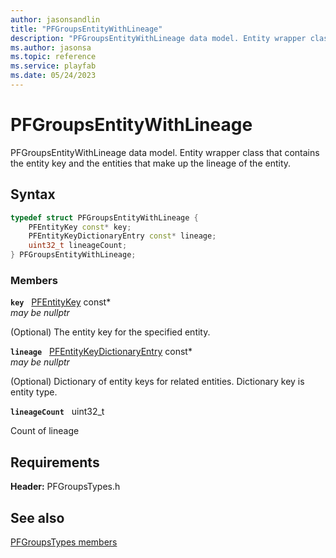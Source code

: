 ```yaml
---
author: jasonsandlin
title: "PFGroupsEntityWithLineage"
description: "PFGroupsEntityWithLineage data model. Entity wrapper class that contains the entity key and the entities that make up the lineage of the entity."
ms.author: jasonsa
ms.topic: reference
ms.service: playfab
ms.date: 05/24/2023
---
```


# PFGroupsEntityWithLineage  

PFGroupsEntityWithLineage data model. Entity wrapper class that contains the entity key and the entities that make up the lineage of the entity.  

## Syntax  
  
```cpp
typedef struct PFGroupsEntityWithLineage {  
    PFEntityKey const* key;  
    PFEntityKeyDictionaryEntry const* lineage;  
    uint32_t lineageCount;  
} PFGroupsEntityWithLineage;  
```
  
### Members  
  
**`key`** &nbsp; [PFEntityKey](../../pftypes/structs/pfentitykey-c.md) const*  
*may be nullptr*  
  
(Optional) The entity key for the specified entity.
  
**`lineage`** &nbsp; [PFEntityKeyDictionaryEntry](../../pftypes/structs/pfentitykeydictionaryentry.md) const*  
*may be nullptr*  
  
(Optional) Dictionary of entity keys for related entities. Dictionary key is entity type.
  
**`lineageCount`** &nbsp; uint32_t  
  
Count of lineage
  
  
## Requirements  
  
**Header:** PFGroupsTypes.h
  
## See also  
[PFGroupsTypes members](../pfgroupstypes_members.md)  

  
  
